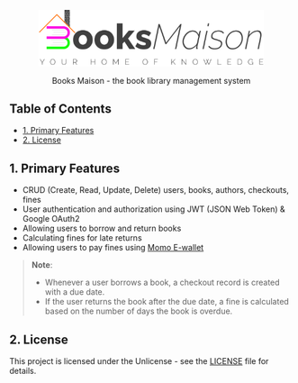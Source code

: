 <p align="center">
  <a href="http://api.books-maison.live/api-docs" target="blank"><img src="assets/images/books-maison-logo-dark.svg" width="400" alt="Books Maison logo" /></a>
</p>

<p align="center">Books Maison - the book library management system</p>

## Table of Contents

- [1. Primary Features](#1-primary-features)
- [2. License](#2-license)

## 1. Primary Features

- CRUD (Create, Read, Update, Delete) users, books, authors, checkouts, fines
- User authentication and authorization using JWT (JSON Web Token) & Google OAuth2
- Allowing users to borrow and return books
- Calculating fines for late returns
- Allowing users to pay fines using [Momo E-wallet](https://www.momo.vn/)

> **Note**:
>
> - Whenever a user borrows a book, a checkout record is created with a due date.
> - If the user returns the book after the due date, a fine is calculated based on the number of days the book is overdue.

## 2. License

This project is licensed under the Unlicense - see the [LICENSE](LICENSE) file for details.
